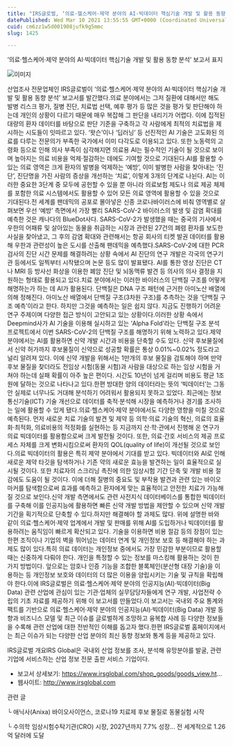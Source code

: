 ```yaml
---
title: "IRS글로벌, ‘의료·헬스케어·제약 분야의 AI·빅데이터 핵심기술 개발 및 활용 동향 분석 보고서’ 발간"
datePublished: Wed Mar 10 2021 13:55:55 GMT+0000 (Coordinated Universal Time)
cuid: cm6zz1w5d001908jufk9g5mmc
slug: 1425

---
```



‘의료·헬스케어·제약 분야의 AI·빅데이터 핵심기술 개발 및 활용 동향 분석’ 보고서 표지

![이미지](https://cdn.hashnode.com/res/hashnode/image/upload/v1739247493743/35180cb4-2f8d-4e85-a8fe-ee220737d98d.jpeg)

산업조사 전문업체인 IRS글로벌이 ‘의료·헬스케어·제약 분야의 AI·빅데이터 핵심기술 개발 및 활용 동향 분석’ 보고서를 발간했다.의료 분야에서는 그저 질환에 대해서만 해도 발병 리스크 평가, 질병 진단, 치료법 선택, 예후 평가 등 많은 것을 평가 및 판단해야 하는데 개인의 상황이 다르기 때문에 매우 복잡해 그 판단을 내리기가 어렵다. 이에 집적된 대량의 환자 데이터를 바탕으로 판단 기준을 구축하고 각 사람에게 최적의 치료법을 제시하는 시도들이 잇따르고 있다. ‘왓슨’이나 ‘딥러닝’ 등 선진적인 AI 기술은 고도화된 의료를 다루는 전문의가 부족한 국가에서 이미 다각도로 이용되고 있다. 또한 노동력의 고령화 등으로 인해 의사 부족이 심각해지면 의료용 AI는 필수적인 기술이 될 것으로 보이며 높아지는 의료 비용을 억제·절감하는 데에도 기여할 것으로 기대된다.AI를 활용할 수 있는 의료 영역은 크게 환자의 발병을 억제하는 ‘예방’, 이미 발병한 사람을 찾아내는 ‘진단’, 진단명을 가진 사람의 증상을 개선하는 ‘치료’, 이렇게 3개의 단계로 나뉜다. AI는 이러한 중요한 3단계 중 모두에 공헌할 수 있을 뿐 아니라 의료보험 제도나 의료 제공 체제를 포함한 의료 시스템에서도 활용할 수 있어 모든 의료 영역에 활용할 수 있을 것으로 기대된다.전 세계를 팬데믹의 공포로 몰아넣은 신종 코로나바이러스에 비춰 영역별로 살펴보면 우선 ‘예방’ 측면에서 가장 빨리 SARS-CoV-2 바이러스의 발생 및 감염 확대를 예측한 것은 캐나다의 BlueDot사다. SARS-CoV-2가 발생했을 때는 중국의 기사에서 우한의 어패류 및 살아있는 동물을 취급하는 시장과 관련된 27건의 폐렴 환자를 보도한 사실을 찾아냈고, 그 후의 감염 확대와 관련해서는 항공 회사의 티켓 발권 데이터를 활용해 우한과 관련성이 높은 도시를 산출해 팬데믹을 예측했다.SARS-CoV-2에 대한 PCR 검사의 진단 시간 문제를 해결하려는 상황 속에서 AI 진단의 연구 개발은 각국의 연구기관 등에서도 일찍부터 시작됐으며 논문 등도 많이 발표됐다. AI를 통한 영상 진단은 CT나 MRI 등 방사선 화상을 이용한 폐암 진단 및 뇌동맥류 발견 등 의사의 의사 결정을 지원하는 형태로 활용되고 있다.치료 분야에서는 이러한 바이러스의 단백질 구조를 어떻게 해명하는가 하는 데 AI가 활용된다. 단백질은 DNA 구조 패턴에 근거한 아미노산 배열에 의해 정해진다. 아미노산 배열에서 단백질 구조(3차원 구조)를 추측하는 것을 ‘단백질 구조 예측’이라고 한다. 하지만 그것을 예측하는 일은 쉽지 않다. 지금도 진행하기 어려운 연구 주제이며 다양한 접근 방식이 고안되고 있는 상황이다.이러한 상황 속에서 Deepmind사가 AI 기술을 이용해 실시하고 있는 ‘Alpha Fold’라는 단백질 구조 분석 프로젝트에서 이번 SARS-CoV-2의 단백질 구조를 해명하기 위해 노력하고 있다.제약 분야에서는 AI를 활용하면 신약 개발 시간과 비용을 단축할 수도 있다. 신약 후보물질에서 신약 허가까지 후보물질이 신약으로 성공할 확률은 통상 0.01%~0.02% 정도라고 널리 알려져 있다. 이에 신약 개발을 위해서는 1만개의 후보 물질을 검토해야 하며 만약 후보 물질을 찾더라도 전임상 시험(동물 시험)과 사람을 대상으로 하는 임상 시험을 거쳐야 하는데 실패 확률이 아주 높은 편이다. 시간도 10년이 넘게 걸리며 비용도 평균 1조원에 달하는 것으로 나타나고 있다.한편 방대한 양의 데이터라는 뜻의 ‘빅데이터’는 그동안 실제로 너무나도 거대해 분석하기 어려워서 활용되지 못하고 있었다. 최근에는 정보통신기술(ICT) 기술 개선으로 데이터를 축적·분석해 시장을 예측하거나 경기를 조사하는 일에 활용할 수 있게 됐다.의료·헬스케어·제약 분야에서도 다양한 영향을 미칠 것으로 예측된다. 먼저 새로운 치료 기술의 발견 및 제약 등 의학·의료 기술의 혁신, 의료의 효율화·최적화, 의료비용의 적정화를 실현하는 등 지금까지 산·학·관에서 진행해 온 연구가 의료 빅데이터를 활용함으로써 크게 발전될 것이다. 또한, 의료·간호 서비스의 제공 프로세스 자체를 크게 변화시킴으로써 환자의 QOL(quality of life)이 개선될 것으로 보인다.의료 빅데이터의 활용은 특히 제약 분야에서 기대를 받고 있다. 빅데이터와 AI로 인해 새로운 제약 타깃을 탐색하거나 기존 약의 새로운 효능을 발견하는 일이 효율적으로 실시될 것이다. 또한 치료자의 스크리닝 촉진에 의한 임상시험 기간 단축 및 개발 비용 절감에도 도움이 될 것이다. 이에 더해 질병의 중요도 및 부작용 발견과 관련 있는 바이오 마커를 탐색함으로써 효과를 예측하고 환자에게 맞는 효율적이고 안전한 치료가 가능해질 것으로 보인다.신약 개발 측면에서도 관련 사전지식 데이터베이스를 통합한 빅데이터를 구축해 이를 인공지능에 활용하면 빠른 신약 개발 방법을 제안할 수 있으며 신약 개발 기간을 획기적으로 단축할 수 있다.하지만 해결해야 할 과제도 많다. 위에 설명한 바와 같이 의료·헬스케어·제약 업계에서 개발 및 판매를 위해 AI를 도입하거나 빅데이터를 활용하려는 움직임이 빠르게 확산되고 있다. 기술을 이용하면 비용 절감 등의 장점이 있는 한편 조직이나 기업의 벽을 뛰어넘는 데이터 연계 및 개인정보 보호 등 해결해야 하는 과제도 많이 있다.특히 의료 데이터는 개인정보 중에서도 가장 민감한 부분이므로 활용할 때는 신중하게 다뤄야 한다. 개인을 특정할 수 있는 정보를 마스킹해 활용하는 것이 한 가지 방법이다. 앞으로는 암호나 인증 기능을 조합한 블록체인(분산형 대장 기술)을 이용하는 등 개인정보 보호와 데이터의 더 많은 이용을 양립시키는 기술 및 규칙을 확립해야 한다.이에 IRS글로벌은 의료·헬스케어·제약 분야의 인공지능(AI)·빅데이터(Big Data) 관련 산업에 관심이 있는 기관·업체의 실무담당자들에게 연구 개발, 사업전략 수립의 기초 자료를 제공하기 위해 이 보고서를 만들었다.이 보고서는 국내외 주요 통계와 팩트를 기반으로 의료·헬스케어·제약 분야의 인공지능(AI)·빅데이터(Big Data) 개발 동향과 비즈니스 모델 및 최근 이슈를 글로벌하게 조망하고 융복합 사례 등 다양한 정보들을 수록해 관련 산업에 대한 전반적인 이해를 돕고자 했다.한편 IRS글로벌 홈페이지에서는 최근 이슈가 되는 다양한 산업 분야의 최신 동향 정보와 통계 등을 제공하고 있다.

IRS글로벌 개요IRS Global은 국내외 산업 정보를 조사, 분석해 유망분야를 발굴, 관련 기업에 서비스하는 산업 정보 전문 출판 서비스 기업이다.

- 보고서 상세보기: https://www.irsglobal.com/shop_goods/goods_view.ht...
- 웹사이트: http://www.irsglobal.com

관련 글

└ 애닉사(Anixa) 바이오사이언스, 코로나19 치료제 후보 물질로 동물실험 시작

└ 수의학 임상시험수탁기관(CRO) 시장, 2027년까지 7.7% 성장... 전 세계적으로 1.26억 달러에 도달